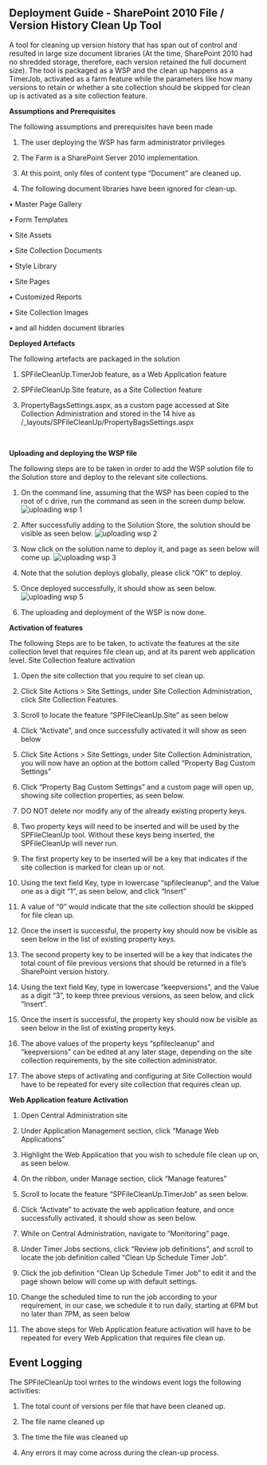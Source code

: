 ﻿## Deployment Guide - SharePoint 2010 File / Version History Clean Up Tool ##

A tool for cleaning up version history that has span out of control and
resulted in large size document libraries (At the time, SharePoint 2010
had no shredded storage, therefore, each version retained the full
document size). The tool is packaged as a WSP and the clean up happens
as a TimerJob, activated as a farm feature while the parameters like how
many versions to retain or whether a site collection should be skipped
for clean up is activated as a site collection feature.

**Assumptions and Prerequisites**

The following assumptions and prerequisites have been made


1.	The user deploying the WSP has farm administrator privileges

2.	The Farm is a SharePoint Server 2010 implementation.

3.	At this point, only files of content type “Document” are cleaned up.

4.	The following document libraries have been ignored for clean-up.

  •	Master Page Gallery

  •	Form Templates

  •	Site Assets

  •	Site Collection Documents

  •	Style Library

  •	Site Pages

  •	Customized Reports

  •	Site Collection Images

  •	and all hidden document libraries

**Deployed Artefacts**

The following artefacts are packaged in the solution

1.	SPFileCleanUp.TimerJob feature, as a Web Application feature

2.	SPFileCleanUp.Site feature, as a Site Collection feature

3.	PropertyBagsSettings.aspx, as a custom page accessed at Site Collection Administration and stored in the 14 hive as /_layouts/SPFileCleanUp/PropertyBagsSettings.aspx

 

**Uploading and deploying the WSP file**

The following steps are to be taken in order to add the WSP solution file to the Solution store and deploy to the relevant site collections.

1.	On the command line, assuming that the WSP has been copied to the root of c drive, run the command as seen in the screen dump below. 
![uploading wsp 1](https://cloud.githubusercontent.com/assets/12210489/19414448/19abb12c-93aa-11e6-9d6a-70a2cc33897e.png)

2.	After successfully adding to the Solution Store, the solution should be visible as seen below.
![uploading wsp 2](https://cloud.githubusercontent.com/assets/12210489/19414449/19b3db68-93aa-11e6-8bf5-b3b6f77a8b7d.png)

3.	Now click on the solution name to deploy it, and page as seen below will come up.
![uploading wsp 3](https://cloud.githubusercontent.com/assets/12210489/19414450/19ba0b00-93aa-11e6-8bd6-a4bfbcebe9e2.png)

4.	Note that the solution deploys globally, please click “OK” to deploy.

5.	Once deployed successfully, it should show as seen below.
![uploading wsp 5](https://cloud.githubusercontent.com/assets/12210489/19414451/19be8b76-93aa-11e6-8c35-399f38be0bf1.png)

6.	The uploading and deployment of the WSP is now done.
 

**Activation of features**

The following Steps are to be taken, to activate the features at the site collection level that requires file clean up, and at its parent web application level.
Site Collection feature activation

1.	Open the site collection that you require to set clean up.

2.	Click Site Actions > Site Settings, under Site Collection Administration, click Site Collection Features.

3.	Scroll to locate the feature “SPFileCleanUp.Site” as seen below

4.	Click “Activate”, and once successfully activated it will show as seen below

5.	Click Site Actions > Site Settings, under Site Collection Administration, you will now have an option at the bottom called “Property Bag Custom Settings”

6.	Click “Property Bag Custom Settings” and a custom page will open up, showing site collection properties, as seen below.

7.	DO NOT delete nor modify any of the already existing property keys.

8.	Two property keys will need to be inserted and will be used by the SPFileCleanUp tool. Without these keys being inserted, the SPFileCleanUp will never run.

9.	The first property key to be inserted will be a key that indicates if the site collection is marked for clean up or not.

10.	 Using the text field Key, type in lowercase “spfilecleanup”, and the Value one as a digit “1”, as seen below, and click “Insert”

11.	A value of “0” would indicate that the site collection should be skipped for file clean up.

12.	Once the insert is successful, the property key should now be visible as seen below in the list of existing property keys.

13.	The second property key to be inserted will be a key that indicates the total count of file previous versions that should be returned in a file’s SharePoint version history.

14.	Using the text field Key, type in lowercase “keepversions”, and the Value as a digit “3”, to keep three previous versions, as seen below, and click “Insert”.  

15.	Once the insert is successful, the property key should now be visible as seen below in the list of existing property keys.

16.	The above values of the property keys “spfilecleanup”  and “keepversions” can be edited at any later stage, depending on the site collection requirements, by the site collection administrator.

17.	The above steps of activating and configuring at Site Collection would have to be repeated for every site collection that requires clean up.
 
**Web Application feature Activation**

1.	Open Central Administration site

2.	Under Application Management section, click “Manage Web Applications”

3.	Highlight the Web Application that you wish to schedule file clean up on, as seen below.

4.	On the ribbon, under Manage section, click “Manage features”

5.	Scroll to locate the feature “SPFileCleanUp.TimerJob” as seen below.

6.	Click “Activate” to activate the web application feature, and once successfully activated, it should show as seen below.

7.	While on Central Administration, navigate to “Monitoring” page.  

8.	Under Timer Jobs sections, click “Review job definitions”, and scroll to locate the job definition called “Clean Up Schedule Timer Job”. 

9.	Click the job definition “Clean Up Schedule Timer Job” to edit it and the page shown below will come up with default settings.  

10.	Change the scheduled time to run the job according to your requirement, in our case, we schedule it to run daily, starting at 6PM but no later than 7PM, as seen below  

11.	The above steps for Web Application feature activation will have to be repeated for every Web Application that requires file clean up.


## Event Logging ##

The SPFileCleanUp tool writes to the windows event logs the following activities:

1.	The total count of versions per file that have been cleaned up.

2.	The file name cleaned up

3.	The time the file was cleaned up

4.	Any errors it may come across during the clean-up process.
 
